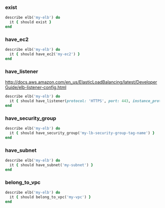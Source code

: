 ### exist

```ruby
describe elb('my-elb') do
  it { should exist }
end
```

### have_ec2

```ruby
describe elb('my-elb') do
  it { should have_ec2('my-ec2') }
end
```

### have_listener

http://docs.aws.amazon.com/en_us/ElasticLoadBalancing/latest/DeveloperGuide/elb-listener-config.html

```ruby
describe elb('my-elb') do
  it { should have_listener(protocol: 'HTTPS', port: 443, instance_protocol: 'HTTP', instance_port: 80) }
end
```

### have_security_group

```ruby
describe elb('my-elb') do
  it { should have_security_group('my-lb-security-group-tag-name') }
end
```

### have_subnet

```ruby
describe elb('my-elb') do
  it { should have_subnet('my-subnet') }
end
```

### belong_to_vpc

```ruby
describe elb('my-elb') do
  it { should belong_to_vpc('my-vpc') }
end
```
